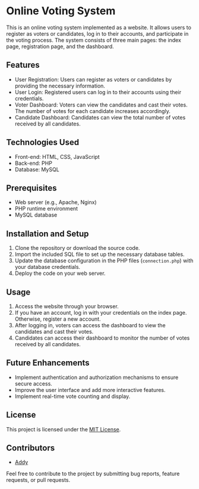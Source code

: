 # Online Voting System

This is an online voting system implemented as a website. It allows users to register as voters or candidates, log in to their accounts, and participate in the voting process. The system consists of three main pages: the index page, registration page, and the dashboard.

## Features

- User Registration: Users can register as voters or candidates by providing the necessary information.
- User Login: Registered users can log in to their accounts using their credentials.
- Voter Dashboard: Voters can view the candidates and cast their votes. The number of votes for each candidate increases accordingly.
- Candidate Dashboard: Candidates can view the total number of votes received by all candidates.

## Technologies Used

- Front-end: HTML, CSS, JavaScript
- Back-end: PHP
- Database: MySQL

## Prerequisites

- Web server (e.g., Apache, Nginx)
- PHP runtime environment
- MySQL database

## Installation and Setup

1. Clone the repository or download the source code.
2. Import the included SQL file to set up the necessary database tables.
3. Update the database configuration in the PHP files (`connection.php`) with your database credentials.
4. Deploy the code on your web server.

## Usage

1. Access the website through your browser.
2. If you have an account, log in with your credentials on the index page. Otherwise, register a new account.
3. After logging in, voters can access the dashboard to view the candidates and cast their votes.
4. Candidates can access their dashboard to monitor the number of votes received by all candidates.

## Future Enhancements

- Implement authentication and authorization mechanisms to ensure secure access.
- Improve the user interface and add more interactive features.
- Implement real-time vote counting and display.

## License

This project is licensed under the [MIT License](LICENSE).

## Contributors

- [Addy](https://github.com/0420aaditya)

Feel free to contribute to the project by submitting bug reports, feature requests, or pull requests.
